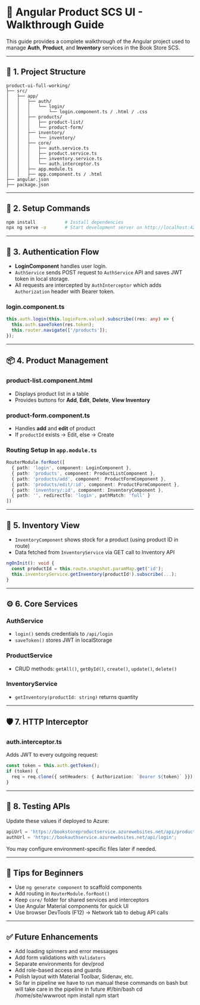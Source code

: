 # 📘 Angular Product SCS UI - Walkthrough Guide

This guide provides a complete walkthrough of the Angular project used to manage **Auth**, **Product**, and **Inventory** services in the Book Store SCS.

---

## 🧱 1. Project Structure

```
product-ui-full-working/
├── src/
│   ├── app/
│   │   ├── auth/
│   │   │   └── login/
│   │   │       └── login.component.ts / .html / .css
│   │   ├── products/
│   │   │   ├── product-list/
│   │   │   └── product-form/
│   │   ├── inventory/
│   │   │   └── inventory/
│   │   ├── core/
│   │   │   ├── auth.service.ts
│   │   │   ├── product.service.ts
│   │   │   ├── inventory.service.ts
│   │   │   └── auth.interceptor.ts
│   │   ├── app.module.ts
│   │   ├── app.component.ts / .html
├── angular.json
├── package.json
```

---

## 🚀 2. Setup Commands

```bash
npm install           # Install dependencies
npx ng serve -o       # Start development server on http://localhost:4200
```

---

## 🔐 3. Authentication Flow

- **LoginComponent** handles user login.
- `AuthService` sends POST request to `AuthService` API and saves JWT token in local storage.
- All requests are intercepted by `AuthInterceptor` which adds `Authorization` header with Bearer token.

### login.component.ts
```ts
this.auth.login(this.loginForm.value).subscribe((res: any) => {
  this.auth.saveToken(res.token);
  this.router.navigate(['/products']);
});
```

---

## 📦 4. Product Management

### product-list.component.html
- Displays product list in a table
- Provides buttons for **Add**, **Edit**, **Delete**, **View Inventory**

### product-form.component.ts
- Handles **add** and **edit** of product
- If `productId` exists → Edit, else → Create

### Routing Setup in `app.module.ts`
```ts
RouterModule.forRoot([
  { path: 'login', component: LoginComponent },
  { path: 'products', component: ProductListComponent },
  { path: 'products/add', component: ProductFormComponent },
  { path: 'products/edit/:id', component: ProductFormComponent },
  { path: 'inventory/:id', component: InventoryComponent },
  { path: '', redirectTo: 'login', pathMatch: 'full' }
])
```

---

## 🧮 5. Inventory View

- `InventoryComponent` shows stock for a product (using product ID in route)
- Data fetched from `InventoryService` via GET call to Inventory API

```ts
ngOnInit(): void {
  const productId = this.route.snapshot.paramMap.get('id');
  this.inventoryService.getInventory(productId!).subscribe(...);
}
```

---

## ⚙️ 6. Core Services

### AuthService
- `login()` sends credentials to `/api/login`
- `saveToken()` stores JWT in localStorage

### ProductService
- CRUD methods: `getAll()`, `getById()`, `create()`, `update()`, `delete()`

### InventoryService
- `getInventory(productId: string)` returns quantity

---

## 🛡️ 7. HTTP Interceptor

### auth.interceptor.ts
Adds JWT to every outgoing request:
```ts
const token = this.auth.getToken();
if (token) {
  req = req.clone({ setHeaders: { Authorization: `Bearer ${token}` }});
}
```

---

## 🧪 8. Testing APIs

Update these values if deployed to Azure:
```ts
apiUrl = 'https://bookstoreproductservice.azurewebsites.net/api/product';
authUrl = 'https://bookauthservice.azurewebsites.net/api/login';
```
You may configure environment-specific files later if needed.

---

## 🧠 Tips for Beginners

- Use `ng generate component` to scaffold components
- Add routing in `RouterModule.forRoot()`
- Keep `core/` folder for shared services and interceptors
- Use Angular Material components for quick UI
- Use browser DevTools (F12) → Network tab to debug API calls

---

## ✅ Future Enhancements

- Add loading spinners and error messages
- Add form validations with `Validators`
- Separate environments for dev/prod
- Add role-based access and guards
- Polish layout with Material Toolbar, Sidenav, etc.
- So far in pipeline we have to run manual these commands on bash but will take care in the pipeline in future 
   #!/bin/bash
    cd /home/site/wwwroot
    npm install
    npm start

